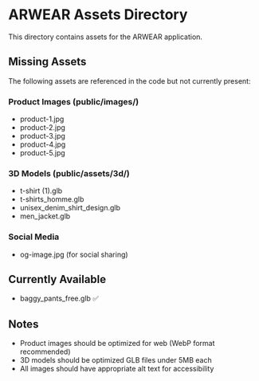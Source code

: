 # ARWEAR Assets Directory

This directory contains assets for the ARWEAR application.

## Missing Assets

The following assets are referenced in the code but not currently present:

### Product Images (public/images/)
- product-1.jpg
- product-2.jpg  
- product-3.jpg
- product-4.jpg
- product-5.jpg

### 3D Models (public/assets/3d/)
- t-shirt (1).glb
- t-shirts_homme.glb
- unisex_denim_shirt_design.glb
- men_jacket.glb

### Social Media
- og-image.jpg (for social sharing)

## Currently Available
- baggy_pants_free.glb ✅

## Notes
- Product images should be optimized for web (WebP format recommended)
- 3D models should be optimized GLB files under 5MB each
- All images should have appropriate alt text for accessibility